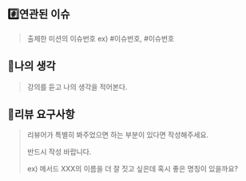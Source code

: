 ## #️⃣연관된 이슈

> 출제한 미션의 이슈번호 ex) #이슈번호, #이슈번호

## 📝나의 생각

> 강의를 듣고 나의 생각을 적어본다.

## 💬리뷰 요구사항

> 리뷰어가 특별히 봐주었으면 하는 부분이 있다면 작성해주세요.
>
> 반드시 작성 바랍니다.
>
> ex) 메서드 XXX의 이름을 더 잘 짓고 싶은데 혹시 좋은 명칭이 있을까요?
